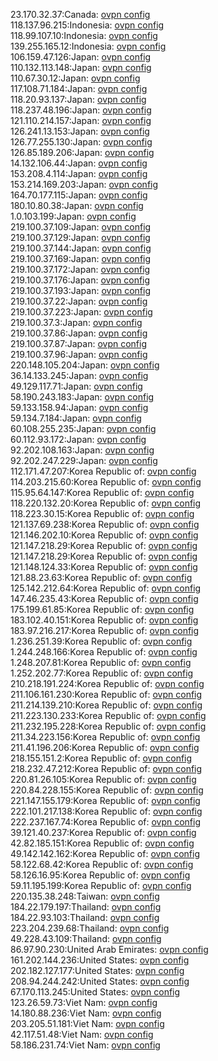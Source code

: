 23.170.32.37:Canada: [ovpn config](vpn/23_170_32_37.ovpn)  
118.137.96.215:Indonesia: [ovpn config](vpn/118_137_96_215.ovpn)  
118.99.107.10:Indonesia: [ovpn config](vpn/118_99_107_10.ovpn)  
139.255.165.12:Indonesia: [ovpn config](vpn/139_255_165_12.ovpn)  
106.159.47.126:Japan: [ovpn config](vpn/106_159_47_126.ovpn)  
110.132.113.148:Japan: [ovpn config](vpn/110_132_113_148.ovpn)  
110.67.30.12:Japan: [ovpn config](vpn/110_67_30_12.ovpn)  
117.108.71.184:Japan: [ovpn config](vpn/117_108_71_184.ovpn)  
118.20.93.137:Japan: [ovpn config](vpn/118_20_93_137.ovpn)  
118.237.48.196:Japan: [ovpn config](vpn/118_237_48_196.ovpn)  
121.110.214.157:Japan: [ovpn config](vpn/121_110_214_157.ovpn)  
126.241.13.153:Japan: [ovpn config](vpn/126_241_13_153.ovpn)  
126.77.255.130:Japan: [ovpn config](vpn/126_77_255_130.ovpn)  
126.85.189.206:Japan: [ovpn config](vpn/126_85_189_206.ovpn)  
14.132.106.44:Japan: [ovpn config](vpn/14_132_106_44.ovpn)  
153.208.4.114:Japan: [ovpn config](vpn/153_208_4_114.ovpn)  
153.214.169.203:Japan: [ovpn config](vpn/153_214_169_203.ovpn)  
164.70.177.115:Japan: [ovpn config](vpn/164_70_177_115.ovpn)  
180.10.80.38:Japan: [ovpn config](vpn/180_10_80_38.ovpn)  
1.0.103.199:Japan: [ovpn config](vpn/1_0_103_199.ovpn)  
219.100.37.109:Japan: [ovpn config](vpn/219_100_37_109.ovpn)  
219.100.37.129:Japan: [ovpn config](vpn/219_100_37_129.ovpn)  
219.100.37.144:Japan: [ovpn config](vpn/219_100_37_144.ovpn)  
219.100.37.169:Japan: [ovpn config](vpn/219_100_37_169.ovpn)  
219.100.37.172:Japan: [ovpn config](vpn/219_100_37_172.ovpn)  
219.100.37.176:Japan: [ovpn config](vpn/219_100_37_176.ovpn)  
219.100.37.193:Japan: [ovpn config](vpn/219_100_37_193.ovpn)  
219.100.37.22:Japan: [ovpn config](vpn/219_100_37_22.ovpn)  
219.100.37.223:Japan: [ovpn config](vpn/219_100_37_223.ovpn)  
219.100.37.3:Japan: [ovpn config](vpn/219_100_37_3.ovpn)  
219.100.37.86:Japan: [ovpn config](vpn/219_100_37_86.ovpn)  
219.100.37.87:Japan: [ovpn config](vpn/219_100_37_87.ovpn)  
219.100.37.96:Japan: [ovpn config](vpn/219_100_37_96.ovpn)  
220.148.105.204:Japan: [ovpn config](vpn/220_148_105_204.ovpn)  
36.14.133.245:Japan: [ovpn config](vpn/36_14_133_245.ovpn)  
49.129.117.71:Japan: [ovpn config](vpn/49_129_117_71.ovpn)  
58.190.243.183:Japan: [ovpn config](vpn/58_190_243_183.ovpn)  
59.133.158.94:Japan: [ovpn config](vpn/59_133_158_94.ovpn)  
59.134.7.184:Japan: [ovpn config](vpn/59_134_7_184.ovpn)  
60.108.255.235:Japan: [ovpn config](vpn/60_108_255_235.ovpn)  
60.112.93.172:Japan: [ovpn config](vpn/60_112_93_172.ovpn)  
92.202.108.163:Japan: [ovpn config](vpn/92_202_108_163.ovpn)  
92.202.247.229:Japan: [ovpn config](vpn/92_202_247_229.ovpn)  
112.171.47.207:Korea Republic of: [ovpn config](vpn/112_171_47_207.ovpn)  
114.203.215.60:Korea Republic of: [ovpn config](vpn/114_203_215_60.ovpn)  
115.95.64.147:Korea Republic of: [ovpn config](vpn/115_95_64_147.ovpn)  
118.220.132.20:Korea Republic of: [ovpn config](vpn/118_220_132_20.ovpn)  
118.223.30.15:Korea Republic of: [ovpn config](vpn/118_223_30_15.ovpn)  
121.137.69.238:Korea Republic of: [ovpn config](vpn/121_137_69_238.ovpn)  
121.146.202.10:Korea Republic of: [ovpn config](vpn/121_146_202_10.ovpn)  
121.147.218.29:Korea Republic of: [ovpn config](vpn/121_147_218_29.ovpn)  
121.147.218.29:Korea Republic of: [ovpn config](vpn/121_147_218_29.ovpn)  
121.148.124.33:Korea Republic of: [ovpn config](vpn/121_148_124_33.ovpn)  
121.88.23.63:Korea Republic of: [ovpn config](vpn/121_88_23_63.ovpn)  
125.142.212.64:Korea Republic of: [ovpn config](vpn/125_142_212_64.ovpn)  
147.46.235.43:Korea Republic of: [ovpn config](vpn/147_46_235_43.ovpn)  
175.199.61.85:Korea Republic of: [ovpn config](vpn/175_199_61_85.ovpn)  
183.102.40.151:Korea Republic of: [ovpn config](vpn/183_102_40_151.ovpn)  
183.97.216.217:Korea Republic of: [ovpn config](vpn/183_97_216_217.ovpn)  
1.236.251.39:Korea Republic of: [ovpn config](vpn/1_236_251_39.ovpn)  
1.244.248.166:Korea Republic of: [ovpn config](vpn/1_244_248_166.ovpn)  
1.248.207.81:Korea Republic of: [ovpn config](vpn/1_248_207_81.ovpn)  
1.252.202.77:Korea Republic of: [ovpn config](vpn/1_252_202_77.ovpn)  
210.218.191.224:Korea Republic of: [ovpn config](vpn/210_218_191_224.ovpn)  
211.106.161.230:Korea Republic of: [ovpn config](vpn/211_106_161_230.ovpn)  
211.214.139.210:Korea Republic of: [ovpn config](vpn/211_214_139_210.ovpn)  
211.223.130.233:Korea Republic of: [ovpn config](vpn/211_223_130_233.ovpn)  
211.232.195.228:Korea Republic of: [ovpn config](vpn/211_232_195_228.ovpn)  
211.34.223.156:Korea Republic of: [ovpn config](vpn/211_34_223_156.ovpn)  
211.41.196.206:Korea Republic of: [ovpn config](vpn/211_41_196_206.ovpn)  
218.155.151.2:Korea Republic of: [ovpn config](vpn/218_155_151_2.ovpn)  
218.232.47.212:Korea Republic of: [ovpn config](vpn/218_232_47_212.ovpn)  
220.81.26.105:Korea Republic of: [ovpn config](vpn/220_81_26_105.ovpn)  
220.84.228.155:Korea Republic of: [ovpn config](vpn/220_84_228_155.ovpn)  
221.147.155.179:Korea Republic of: [ovpn config](vpn/221_147_155_179.ovpn)  
222.101.217.138:Korea Republic of: [ovpn config](vpn/222_101_217_138.ovpn)  
222.237.167.74:Korea Republic of: [ovpn config](vpn/222_237_167_74.ovpn)  
39.121.40.237:Korea Republic of: [ovpn config](vpn/39_121_40_237.ovpn)  
42.82.185.151:Korea Republic of: [ovpn config](vpn/42_82_185_151.ovpn)  
49.142.142.162:Korea Republic of: [ovpn config](vpn/49_142_142_162.ovpn)  
58.122.68.42:Korea Republic of: [ovpn config](vpn/58_122_68_42.ovpn)  
58.126.16.95:Korea Republic of: [ovpn config](vpn/58_126_16_95.ovpn)  
59.11.195.199:Korea Republic of: [ovpn config](vpn/59_11_195_199.ovpn)  
220.135.38.248:Taiwan: [ovpn config](vpn/220_135_38_248.ovpn)  
184.22.179.197:Thailand: [ovpn config](vpn/184_22_179_197.ovpn)  
184.22.93.103:Thailand: [ovpn config](vpn/184_22_93_103.ovpn)  
223.204.239.68:Thailand: [ovpn config](vpn/223_204_239_68.ovpn)  
49.228.43.109:Thailand: [ovpn config](vpn/49_228_43_109.ovpn)  
86.97.90.230:United Arab Emirates: [ovpn config](vpn/86_97_90_230.ovpn)  
161.202.144.236:United States: [ovpn config](vpn/161_202_144_236.ovpn)  
202.182.127.177:United States: [ovpn config](vpn/202_182_127_177.ovpn)  
208.94.244.242:United States: [ovpn config](vpn/208_94_244_242.ovpn)  
67.170.113.245:United States: [ovpn config](vpn/67_170_113_245.ovpn)  
123.26.59.73:Viet Nam: [ovpn config](vpn/123_26_59_73.ovpn)  
14.180.88.236:Viet Nam: [ovpn config](vpn/14_180_88_236.ovpn)  
203.205.51.181:Viet Nam: [ovpn config](vpn/203_205_51_181.ovpn)  
42.117.51.48:Viet Nam: [ovpn config](vpn/42_117_51_48.ovpn)  
58.186.231.74:Viet Nam: [ovpn config](vpn/58_186_231_74.ovpn)  
